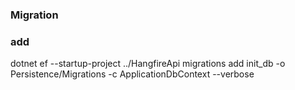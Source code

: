 ﻿### Migration ###

### add ###
dotnet ef --startup-project ../HangfireApi migrations add init_db -o Persistence/Migrations -c ApplicationDbContext --verbose